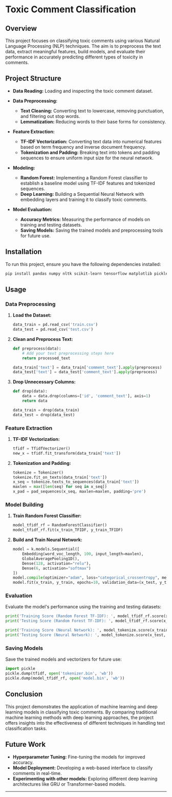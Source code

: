 # Toxic Comment Classification

## Overview

This project focuses on classifying toxic comments using various Natural Language Processing (NLP) techniques. The aim is to preprocess the text data, extract meaningful features, build models, and evaluate their performance in accurately predicting different types of toxicity in comments.

## Project Structure

- **Data Reading:** Loading and inspecting the toxic comment dataset.
  
- **Data Preprocessing:** 
  - **Text Cleaning:** Converting text to lowercase, removing punctuation, and filtering out stop words.
  - **Lemmatization:** Reducing words to their base forms for consistency.
  
- **Feature Extraction:**
  - **TF-IDF Vectorization:** Converting text data into numerical features based on term frequency and inverse document frequency.
  - **Tokenization and Padding:** Breaking text into tokens and padding sequences to ensure uniform input size for the neural network.

- **Modeling:**
  - **Random Forest:** Implementing a Random Forest classifier to establish a baseline model using TF-IDF features and tokenized sequences.
  - **Deep Learning:** Building a Sequential Neural Network with embedding layers and training it to classify toxic comments.

- **Model Evaluation:**
  - **Accuracy Metrics:** Measuring the performance of models on training and testing datasets.
  - **Saving Models:** Saving the trained models and preprocessing tools for future use.

## Installation

To run this project, ensure you have the following dependencies installed:

```bash
pip install pandas numpy nltk scikit-learn tensorflow matplotlib pickle-mixin
```

## Usage

### Data Preprocessing

1. **Load the Dataset:**
   ```python
   data_train = pd.read_csv('train.csv')
   data_test = pd.read_csv('test.csv')
   ```

2. **Clean and Preprocess Text:**
   ```python
   def preprocess(data):
       # Add your text preprocessing steps here
       return processed_text

   data_train['text'] = data_train['comment_text'].apply(preprocess)
   data_test['text'] = data_test['comment_text'].apply(preprocess)
   ```

3. **Drop Unnecessary Columns:**
   ```python
   def drop(data):
       data = data.drop(columns=['id', 'comment_text'], axis=1)
       return data

   data_train = drop(data_train)
   data_test = drop(data_test)
   ```

### Feature Extraction

1. **TF-IDF Vectorization:**
   ```python
   tfidf = TfidfVectorizer()
   new_x = tfidf.fit_transform(data_train['text'])
   ```

2. **Tokenization and Padding:**
   ```python
   tokenize = Tokenizer()
   tokenize.fit_on_texts(data_train['text'])
   x_seq = tokenize.texts_to_sequences(data_train['text'])
   maxlen = max([len(seq) for seq in x_seq])
   x_pad = pad_sequences(x_seq, maxlen=maxlen, padding='pre')
   ```

### Model Building

1. **Train Random Forest Classifier:**
   ```python
   model_tfidf_rf = RandomForestClassifier()
   model_tfidf_rf.fit(x_train_TFIDF, y_train_TFIDF)
   ```

2. **Build and Train Neural Network:**
   ```python
   model = k.models.Sequential([
       Embedding(word_voc_length, 100, input_length=maxlen),
       GlobalAveragePooling1D(),
       Dense(128, activation="relu"),
       Dense(6, activation="softmax")
   ])
   model.compile(optimizer="adam", loss="categorical_crossentropy", metrics=["accuracy"])
   model.fit(x_train, y_train, epochs=10, validation_data=(x_test, y_test))
   ```

### Evaluation

Evaluate the model's performance using the training and testing datasets:

```python
print('Training Score (Random Forest TF-IDF): ', model_tfidf_rf.score(x_train_TFIDF, y_train_TFIDF))
print('Testing Score (Random Forest TF-IDF): ', model_tfidf_rf.score(x_test_TFIDF, y_test_TFIDF))

print('Training Score (Neural Network): ', model_tokenize.score(x_train, y_train))
print('Testing Score (Neural Network): ', model_tokenize.score(x_test, y_test))
```

### Saving Models

Save the trained models and vectorizers for future use:

```python
import pickle
pickle.dump(tfidf, open('tokenizer.bin', 'wb'))
pickle.dump(model_tfidf_rf, open('model.bin', 'wb'))
```

## Conclusion

This project demonstrates the application of machine learning and deep learning models in classifying toxic comments. By comparing traditional machine learning methods with deep learning approaches, the project offers insights into the effectiveness of different techniques in handling text classification tasks.

## Future Work

- **Hyperparameter Tuning:** Fine-tuning the models for improved accuracy.
- **Model Deployment:** Developing a web-based interface to classify comments in real-time.
- **Experimenting with other models:** Exploring different deep learning architectures like GRU or Transformer-based models.

---

